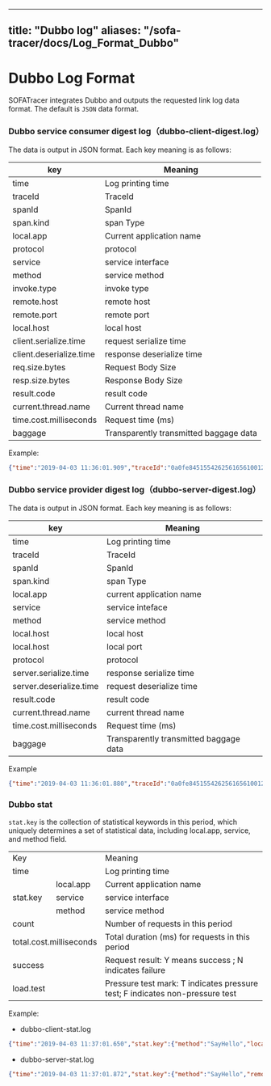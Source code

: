 
---

title: "Dubbo log"
aliases: "/sofa-tracer/docs/Log_Format_Dubbo"
---

# Dubbo Log Format

SOFATracer integrates Dubbo and outputs the requested link log data format. The default is `JSON` data format.

### Dubbo service consumer digest log（dubbo-client-digest.log）

The data is output in JSON format. Each key meaning is as follows:

key | Meaning
--------- | -------------
 time | Log printing time
 traceId | TraceId
 spanId | SpanId
 span.kind | span Type
 local.app | Current application name
 protocol | protocol
 service | service interface
 method | service method
 invoke.type| invoke type
 remote.host | remote host
 remote.port | remote port
 local.host | local host
 client.serialize.time | request serialize time
 client.deserialize.time | response deserialize time
 req.size.bytes | Request Body Size
 resp.size.bytes | Response Body Size
 result.code | result code
 current.thread.name | Current thread name
 time.cost.milliseconds | Request time (ms)
 baggage | Transparently transmitted baggage data

Example:

```json
{"time":"2019-04-03 11:36:01.909","traceId":"0a0fe8451554262561656100126684","spanId":"0","span.kind":"client","local.app":"dubbo-consumer","protocol":"dubbo","service":"com.alipay.sofa.tracer.examples.dubbo.facade.HelloService","method":"SayHello","invoke.type":"sync","remote.host":"10.15.232.69","remote.port":"20880","local.host":"10.15.232.69","client.serialize.time":35,"client.deserialize.time":0,"req.size.bytes":323,"resp.size.bytes":323,"result.code":"00","current.thread.name":"main","time.cost.milliseconds":252,"baggage":""}
```

### Dubbo service provider digest log（dubbo-server-digest.log）

The data is output in JSON format. Each key meaning is as follows:

key | Meaning
--------- | -------------
 time | Log printing time
 traceId | TraceId
 spanId | SpanId
 span.kind | span Type
 local.app | current application name
 service | service inteface
 method | service method
 local.host | local host
 local.host | local port
 protocol | protocol
 server.serialize.time | response serialize time
 server.deserialize.time | request deserialize time
 result.code | result code
 current.thread.name | current thread name
 time.cost.milliseconds | Request time (ms)
 baggage | Transparently transmitted baggage data

Example

```json
{"time":"2019-04-03 11:36:01.880","traceId":"0a0fe8451554262561656100126684","spanId":"0","span.kind":"server","local.app":"dubbo-provider","service":"com.alipay.sofa.tracer.examples.dubbo.facade.HelloService","method":"SayHello","local.host":"10.15.232.69","local.port":"54178","protocol":"dubbo","server.serialize.time":0,"server.deserialize.time":27,"result.code":"00","current.thread.name":"DubboServerHandler-10.15.232.69:20880-thread-2","time.cost.milliseconds":3,"baggage":""}
```

### Dubbo stat

`stat.key` is the collection of statistical keywords in this period, which uniquely determines a set of statistical data, including local.app, service, and method field.

<table>
   <tr>
      <td colspan="2">Key</td>
      <td>Meaning</td>
   </tr>
   <tr>
      <td colspan="2">time</td>
      <td>Log printing time</td>
   </tr>
   <tr>
      <td rowspan="3">stat.key</td>
      <td>local.app</td>
      <td>Current application name</td>
   </tr>
   <tr>
      <td>service</td>
      <td>service interface</td>
   </tr>
   <tr>
      <td> method </td>
      <td>service method</td>
   </tr>
   <tr>
      <td colspan="2">count</td>
      <td>Number of requests in this period</td>
   </tr>
   <tr>
      <td colspan="2">total.cost.milliseconds</td>
      <td>Total duration (ms) for requests in this period</td>
   </tr>
   <tr>
      <td colspan="2">success</td>
      <td>Request result: Y means success ; N indicates failure</td>
   </tr>
   <tr>
      <td colspan="2">load.test</td>
      <td>Pressure test mark: T indicates pressure test; F indicates non-pressure test</td>
   </tr>
</table>

Example:

* dubbo-client-stat.log

```json
{"time":"2019-04-03 11:37:01.650","stat.key":{"method":"SayHello","local.app":"dubbo-consumer","service":"com.alipay.sofa.tracer.examples.dubbo.facade.HelloService"},"count":1,"total.cost.milliseconds":252,"success":"Y"}
```

* dubbo-server-stat.log

```json
{"time":"2019-04-03 11:37:01.872","stat.key":{"method":"SayHello","remote.app":"dubbo-provider","service":"com.alipay.sofa.tracer.examples.dubbo.facade.HelloService"},"count":1,"total.cost.milliseconds":3,"success":"Y"}
```
